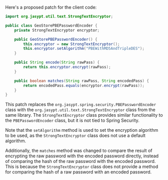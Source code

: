 Here's a proposed patch for the client code:
```java
import org.jasypt.util.text.StrongTextEncryptor;

public class GeoStorePBEPasswordEncoder {
    private StrongTextEncryptor encryptor;

    public GeoStorePBEPasswordEncoder() {
        this.encryptor = new StrongTextEncryptor();
        this.encryptor.setAlgorithm("PBEWithMD5AndTripleDES");
    }

    public String encode(String rawPass) {
        return this.encryptor.encrypt(rawPass);
    }

    public boolean matches(String rawPass, String encodedPass) {
        return encodedPass.equals(encryptor.encrypt(rawPass));
    }
}
```
This patch replaces the `org.jasypt.spring.security.PBEPasswordEncoder` class with the `org.jasypt.util.text.StrongTextEncryptor` class from the same library. The `StrongTextEncryptor` class provides similar functionality to the `PBEPasswordEncoder` class, but it is not tied to Spring Security.

Note that the `setAlgorithm` method is used to set the encryption algorithm to be used, as the `StrongTextEncryptor` class does not use a default algorithm.

Additionally, the `matches` method was changed to compare the result of encrypting the raw password with the encoded password directly, instead of comparing the hash of the raw password with the encoded password. This is because the `StrongTextEncryptor` class does not provide a method for comparing the hash of a raw password with an encoded password.